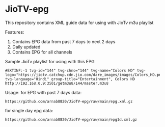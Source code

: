 # JioTV-epg

This repository contains XML guide data for using with JioTv m3u playlist

Features:
1. Contains EPG data from past 7 days to next 2 days
2. Daily updated
3. Contains EPG for all channels

Sample JioTv playlist for using with this EPG
```
#EXTINF:-1 tvg-id="144" tvg-chno="144" tvg-name="Colors HD" tvg-logo="https://jiotv.catchup.cdn.jio.com/dare_images/images/Colors_HD.png" tvg-language="Hindi" group-title="Entertainment", Colors HD 
http://192.168.0.9:3501/getm3u8/144/master.m3u8
```
Usage:
for EPG with past 7 days data:
```
https://github.com/arnab8820/JioTV-epg/raw/main/epg.xml.gz
```

for single day epg data:
```
https://github.com/arnab8820/JioTV-epg/raw/main/epg1d.xml.gz
```